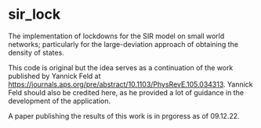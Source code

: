 # sir_lock
The implementation of lockdowns for the SIR model on small world networks; particularly for the large-deviation approach of obtaining the density of states.

This code is original but the idea serves as a continuation of the work published by Yannick Feld at https://journals.aps.org/pre/abstract/10.1103/PhysRevE.105.034313.
Yannick Feld should also be credited here, as he provided a lot of guidance in the development of the application.

A paper publishing the results of this work is in prgoress as of 09.12.22.
